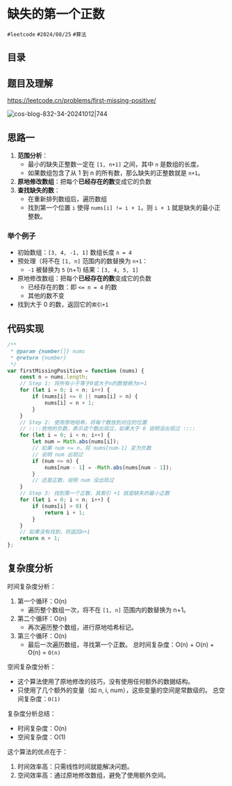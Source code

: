 
# 缺失的第一个正数


`#leetcode`   `#2024/08/25`  `#算法` 


## 目录
<!-- toc -->
 ## 题目及理解 

https://leetcode.cn/problems/first-missing-positive/


![cos-blog-832-34-20241012|744](https://blog-1310531898.cos.ap-beijing.myqcloud.com/832-34-20241012/Pasted%20image%2020240825101102.png)

## 思路一

1. **范围分析**：
	- 最小的缺失正整数一定在 `[1, n+1]` 之间，其中 `n` 是数组的长度。
	- 如果数组包含了从 1 到 n 的所有数，那么缺失的正整数就是 `n+1`。
2. **原地修改数组**：把每个**已经存在的数**变成它的负数
3. **查找缺失的数**：
	- 在重新排列数组后，遍历数组
	- 找到第一个位置 `i` 使得 `nums[i] != i + 1`，则 `i + 1` 就是缺失的最小正整数。

### 举个例子

- 初始数组：`[3, 4, -1, 1]` 数组长度 `n = 4`
- 预处理（将不在 `[1, n]` 范围内的数替换为 `n+1`：
    - `-1` 被替换为 `5` (n+1) 结果：`[3, 4, 5, 1]`
- 原地修改数组：把每个**已经存在的数**变成它的负数
	- 已经存在的数：即 `<= n = 4` 的数
	- 其他的数不变
- 找到大于 0 的数，返回它的`索引+1`

## 代码实现

```javascript
/**  
 * @param {number[]} nums  
 * @return {number}  
 */  
var firstMissingPositive = function (nums) {  
    const n = nums.length;  
    // Step 1: 将所有小于等于0或大于n的数替换为n+1  
    for (let i = 0; i < n; i++) {  
        if (nums[i] <= 0 || nums[i] > n) {  
            nums[i] = n + 1;  
        }  
    }  
    // Step 2: 使用原地哈希，将每个数放到对应的位置  
    // ::::放他的负数，表示这个数出现过，如果大于 0 说明没出现过 ::::    
    for (let i = 0; i < n; i++) {  
        let num = Math.abs(nums[i]);  
        // 如果 num <= n，将 nums[num-1] 变为负数  
        // 说明 num 出现过  
        if (num <= n) {  
            nums[num - 1] = -Math.abs(nums[num - 1]);  
        }  
        // 还是正数，说明 num 没出现过  
    }  
    // Step 3: 找到第一个正数，其索引 +1 就是缺失的最小正数  
    for (let i = 0; i < n; i++) {  
        if (nums[i] > 0) {  
            return i + 1;  
        }  
    }  
    // 如果没有找到，则返回n+1  
    return n + 1;  
};
```

## 复杂度分析

时间复杂度分析：
1. 第一个循环：O(n)
    - 遍历整个数组一次，将不在 `[1, n]` 范围内的数替换为 n+1。
2. 第二个循环：O(n)
    - 再次遍历整个数组，进行原地哈希标记。
3. 第三个循环：O(n)
    - 最后一次遍历数组，寻找第一个正数。
总时间复杂度：O(n) + O(n) + O(n) = `O(n)`

空间复杂度分析：
- 这个算法使用了原地修改的技巧，没有使用任何额外的数据结构。
- 只使用了几个额外的变量（如 n, i, num），这些变量的空间是常数级的。
总空间复杂度：`O(1)`

复杂度分析总结：
- 时间复杂度：O(n)
- 空间复杂度：O(1)

这个算法的优点在于：

1. 时间效率高：只需线性时间就能解决问题。
2. 空间效率高：通过原地修改数组，避免了使用额外空间。


